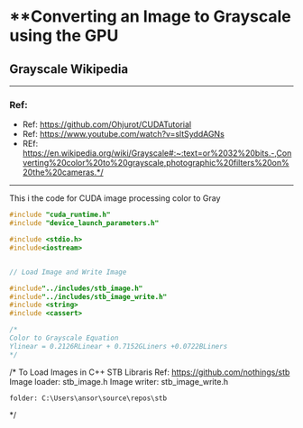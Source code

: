 # **Converting an Image to Grayscale using the GPU
##  Grayscale Wikipedia
---

### Ref:
-  Ref: https://github.com/Ohjurot/CUDATutorial
-  Ref: https://www.youtube.com/watch?v=sltSyddAGNs
- REf: https://en.wikipedia.org/wiki/Grayscale#:~:text=or%2032%20bits.-,Converting%20color%20to%20grayscale,photographic%20filters%20on%20the%20cameras.*/


--- 
This i the code for CUDA image processing color to Gray
``` C++
#include "cuda_runtime.h"
#include "device_launch_parameters.h"

#include <stdio.h>
#include<iostream>


// Load Image and Write Image

#include"../includes/stb_image.h"
#include"../includes/stb_image_write.h"
#include <string>
#include <cassert>

/*
Color to Grayscale Equation
Ylinear = 0.2126RLinear + 0.7152GLiners +0.0722BLiners
*/
```

/*
To Load Images in C++
STB Libraris
Ref: https://github.com/nothings/stb
    Image loader: stb_image.h
    Image writer: stb_image_write.h

    folder: C:\Users\ansor\source\repos\stb
*/
